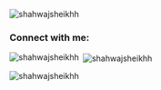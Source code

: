 <p align="left"> <img src="https://komarev.com/ghpvc/?username=shahwajsheikhh&label=Profile%20views&color=0e75b6&style=flat" alt="shahwajsheikhh" /> </p>


<h3 align="left">Connect with me:</h3>

<p align="left">
</p>



<p><img align="left" src="https://github-readme-stats.vercel.app/api/top-langs?username=shahwajsheikhh&show_icons=true&locale=en&layout=compact" alt="shahwajsheikhh" /></p>

<p>&nbsp;<img align="center" src="https://github-readme-stats.vercel.app/api?username=shahwajsheikhh&show_icons=true&locale=en" alt="shahwajsheikhh" /></p>

<p><img align="center" src="https://github-readme-streak-stats.herokuapp.com/?user=shahwajsheikhh&" alt="shahwajsheikhh" /></p>
